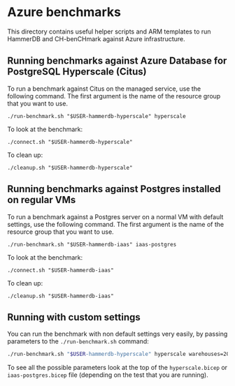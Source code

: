 # Azure benchmarks

This directory contains useful helper scripts and ARM templates to run
HammerDB and CH-benCHmark against Azure infrastructure.

## Running benchmarks against Azure Database for PostgreSQL Hyperscale (Citus)

To run a benchmark against Citus on the managed service, use the following
command. The first argument is the name of the resource group that you want to
use.
```
./run-benchmark.sh "$USER-hammerdb-hyperscale" hyperscale
```

To look at the benchmark:
```
./connect.sh "$USER-hammerdb-hyperscale"
```

To clean up:
```
./cleanup.sh "$USER-hammerdb-hyperscale"
```

## Running benchmarks against Postgres installed on regular VMs

To run a benchmark against a Postgres server on a normal VM with default
settings, use the following command. The first argument is the name of the
resource group that you want to use.
```
./run-benchmark.sh "$USER-hammerdb-iaas" iaas-postgres
```

To look at the benchmark:
```
./connect.sh "$USER-hammerdb-iaas"
```

To clean up:
```
./cleanup.sh "$USER-hammerdb-iaas"
```


## Running with custom settings

You can run the benchmark with non default settings very easily, by passing
parameters to the `./run-benchmark.sh` command:
```bash
./run-benchmark.sh "$USER-hammerdb-hyperscale" hyperscale warehouses=2000 runVirtualUsers=500 workers=16
```

To see all the possible parameters look at the top of the `hyperscale.bicep` or
`iaas-postgres.bicep` file (depending on the test that you are running).
